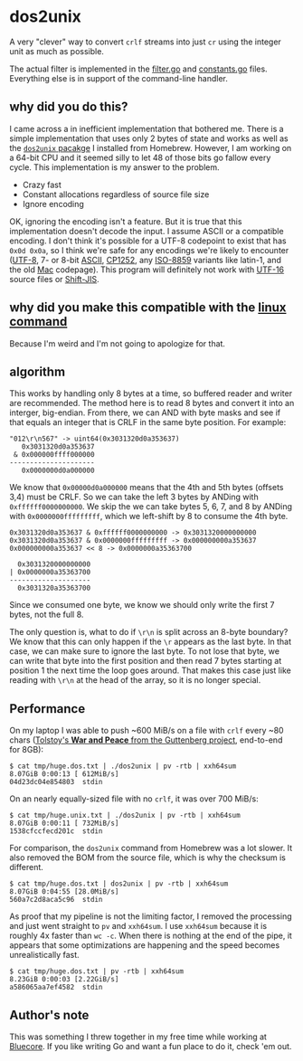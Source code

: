 # dos2unix

A very "clever" way to convert `crlf` streams into just `cr` using the integer unit as much as possible.

The actual filter is implemented in the [filter.go](filter.go) and [constants.go](constants.go) files. Everything else is in support of the command-line handler.

## why did you do this?

I came across a in inefficient implementation that bothered me. There is a simple implementation that uses only 2 bytes of state and works as well as the [`dos2unix` pacakge](https://formulae.brew.sh/formula/dos2unix) I installed from Homebrew. However, I am working on a 64-bit CPU and it seemed silly to let 48 of those bits go fallow every cycle. This implementation is my answer to the problem.

* Crazy fast
* Constant allocations regardless of source file size
* Ignore encoding

OK, ignoring the encoding isn't a feature. But it is true that this implementation doesn't decode the input. I assume ASCII or a compatible encoding. I don't think it's possible for a UTF-8 codepoint to exist that has `0x0d 0x0a`, so I think we're safe for any encodings we're likely to encounter ([UTF-8](https://en.wikipedia.org/wiki/UTF-8), 7- or 8-bit [ASCII](https://en.wikipedia.org/wiki/ASCII), [CP1252](https://en.wikipedia.org/wiki/Windows-1252), any [ISO-8859](https://en.wikipedia.org/wiki/ISO/IEC_8859) variants like latin-1, and the old [Mac](https://en.wikipedia.org/wiki/Mac_OS_Roman) codepage). This program will definitely not work with [UTF-16](https://en.wikipedia.org/wiki/UTF-16) source files or [Shift-JIS](https://en.wikipedia.org/wiki/Shift_JIS).

## why did you make this compatible with the [linux command](https://linux.die.net/man/1/dos2unix)

Because I'm weird and I'm not going to apologize for that.

## algorithm

This works by handling only 8 bytes at a time, so buffered reader and writer
are recommended. The method here is to read 8 bytes and convert it into an
interger, big-endian. From there, we can AND with byte masks and see if that
equals an integer that is CRLF in the same byte position. For example:

```text
"012\r\n567" -> uint64(0x3031320d0a353637)
   0x3031320d0a353637
 & 0x000000ffff000000
---------------------
   0x0000000d0a000000
```

We know that `0x00000d0a000000` means that the 4th and 5th bytes
(offsets 3,4) must be CRLF. So we can take the left 3 bytes by ANDing
with `0xffffff0000000000`. We skip the we can take bytes 5, 6, 7, and 8 by
ANDing with `0x0000000fffffffff`, which we left-shift by 8 to consume the
4th byte.

```text
0x3031320d0a353637 & 0xffffff0000000000 -> 0x3031320000000000
0x3031320d0a353637 & 0x0000000fffffffff -> 0x000000000a353637
0x000000000a353637 << 8 -> 0x0000000a35363700

  0x3031320000000000
| 0x0000000a35363700
--------------------
  0x3031320a35363700
```

Since we consumed one byte, we know we should only write the first 7 bytes,
not the full 8.

The only question is, what to do if `\r\n` is split across an 8-byte boundary?
We know that this can only happen if the `\r` appears as the last byte. In that
case, we can make sure to ignore the last byte. To not lose that byte, we can
write that byte into the first position and then read 7 bytes starting at
position 1 the next time the loop goes around. That makes this case just like
reading with `\r\n` at the head of the array, so it is no longer special.

## Performance

On my laptop I was able to push ~600 MiB/s on a file with `crlf` every ~80 chars ([Tolstoy's __War and Peace__ from the Guttenberg project](https://www.gutenberg.org/ebooks/2600), end-to-end for 8GB):

```shell
$ cat tmp/huge.dos.txt | ./dos2unix | pv -rtb | xxh64sum
8.07GiB 0:00:13 [ 612MiB/s]
04d23dc04e854803  stdin
```

On an nearly equally-sized file with no `crlf`, it was over 700 MiB/s:

```shell
$ cat tmp/huge.unix.txt | ./dos2unix | pv -rtb | xxh64sum
8.07GiB 0:00:11 [ 732MiB/s]
1538cfccfecd201c  stdin
```

For comparison, the `dos2unix` command from Homebrew was a lot slower. It also removed the BOM from the source file, which is why the checksum is different.

```shell
$ cat tmp/huge.dos.txt | dos2unix | pv -rtb | xxh64sum
8.07GiB 0:04:55 [28.0MiB/s]
560a7c2d8aca5c96  stdin
```

As proof that my pipeline is not the limiting factor, I removed the processing and just went straight to `pv` and `xxh64sum`. I use `xxh64sum` because it is roughly 4x faster than `wc -c`. When there is nothing at the end of the pipe, it appears that some optimizations are happening and the speed becomes unrealistically fast.

```shell
$ cat tmp/huge.dos.txt | pv -rtb | xxh64sum
8.23GiB 0:00:03 [2.22GiB/s]
a586065aa7ef4582  stdin
```

## Author's note

This was something I threw together in my free time while working at [Bluecore](https://www.bluecore.com). If you like writing Go and want a fun place to do it, check 'em out.
